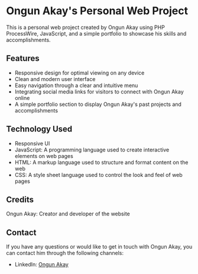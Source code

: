 <h1>Ongun Akay's Personal Web Project</h1>

<p>This is a personal web project created by Ongun Akay using PHP ProcessWire, JavaScript, and a simple portfolio to showcase his skills and accomplishments.</p>

<h2>Features</h2>
<ul>
  <li>Responsive design for optimal viewing on any device</li>
  <li>Clean and modern user interface</li>
  <li>Easy navigation through a clear and intuitive menu</li>
  <li>Integrating social media links for visitors to connect with Ongun Akay online</li>
  <li>A simple portfolio section to display Ongun Akay's past projects and accomplishments</li>
</ul>

<h2>Technology Used</h2>
<ul>
  <li>Responsive UI</li>
  <li>JavaScript: A programming language used to create interactive elements on web pages</li>
  <li>HTML: A markup language used to structure and format content on the web</li>
  <li>CSS: A style sheet language used to control the look and feel of web pages</li>
</ul>

<h2>Credits</h2>
<p>Ongun Akay: Creator and developer of the website</p>

<h2>Contact</h2>
<p>If you have any questions or would like to get in touch with Ongun Akay, you can contact him through the following channels:</p>
<ul>
  <li>LinkedIn: <a href="https://www.linkedin.com/in/ongunakay/">Ongun Akay</a></li>
</ul>
